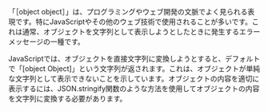 「［object object］」は、プログラミングやウェブ開発の文脈でよく見られる表現です。特にJavaScriptやその他のウェブ技術で使用されることが多いです。これは通常、オブジェクトを文字列として表示しようとしたときに発生するエラーメッセージの一種です。

JavaScriptでは、オブジェクトを直接文字列に変換しようとすると、デフォルトで「[object Object]」という文字列が返されます。これは、オブジェクトが単純な文字列として表示できないことを示しています。オブジェクトの内容を適切に表示するには、JSON.stringify関数のような方法を使用してオブジェクトの内容を文字列に変換する必要があります。